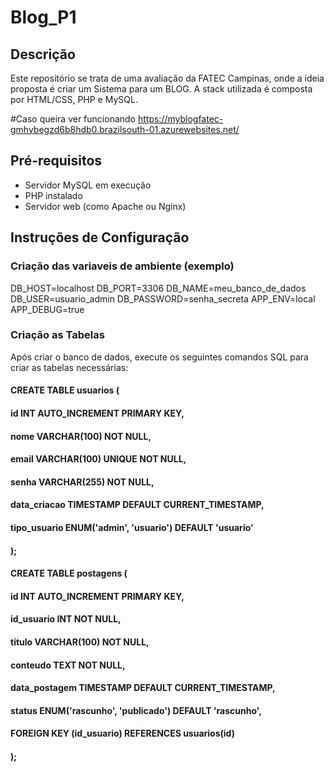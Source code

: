 # Blog_P1

## Descrição
Este repositório se trata de uma avaliação da FATEC Campinas, onde a ideia proposta é criar um Sistema para um BLOG. A stack utilizada é composta por HTML/CSS, PHP e MySQL.


#Caso queira ver funcionando
https://myblogfatec-gmhvbegzd6b8hdb0.brazilsouth-01.azurewebsites.net/

## Pré-requisitos
- Servidor MySQL em execução
- PHP instalado
- Servidor web (como Apache ou Nginx)

## Instruções de Configuração

### Criação das variaveis de ambiente (exemplo)

DB_HOST=localhost
DB_PORT=3306
DB_NAME=meu_banco_de_dados
DB_USER=usuario_admin
DB_PASSWORD=senha_secreta
APP_ENV=local
APP_DEBUG=true


### Criação as Tabelas
Após criar o banco de dados, execute os seguintes comandos SQL para criar as tabelas necessárias:

#### CREATE TABLE usuarios (
   #### id INT AUTO_INCREMENT PRIMARY KEY,
   #### nome VARCHAR(100) NOT NULL,
   #### email VARCHAR(100) UNIQUE NOT NULL,
   #### senha VARCHAR(255) NOT NULL,
   #### data_criacao TIMESTAMP DEFAULT CURRENT_TIMESTAMP,
   #### tipo_usuario ENUM('admin', 'usuario') DEFAULT 'usuario'
#### );

#### CREATE TABLE postagens (
####  id INT AUTO_INCREMENT PRIMARY KEY,
#### id_usuario INT NOT NULL,
#### titulo VARCHAR(100) NOT NULL,
#### conteudo TEXT NOT NULL,
#### data_postagem TIMESTAMP DEFAULT CURRENT_TIMESTAMP,
#### status ENUM('rascunho', 'publicado') DEFAULT 'rascunho',
#### FOREIGN KEY (id_usuario) REFERENCES usuarios(id)
#### );
